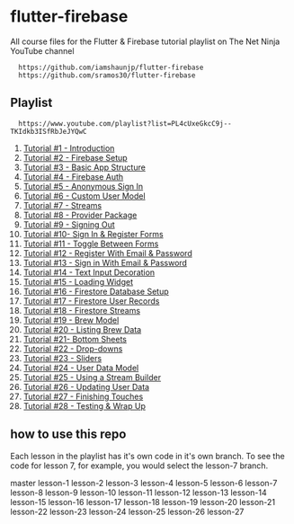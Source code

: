 # flutter-firebase

All course files for the Flutter &amp; Firebase tutorial playlist on The Net Ninja YouTube channel

      https://github.com/iamshaunjp/flutter-firebase
      https://github.com/sramos30/flutter-firebase

## Playlist

      https://www.youtube.com/playlist?list=PL4cUxeGkcC9j--TKIdkb3ISfRbJeJYQwC

1. [Tutorial #1 - Introduction](https://youtu.be/sfA3NWDBPZ4)
2. [Tutorial #2 - Firebase Setup](https://youtu.be/Wa0rdbb53I8)
3. [Tutorial #3 - Basic App Structure](https://youtu.be/z05m8nlPRxk)
4. [Tutorial #4 - Firebase Auth](https://youtu.be/mZYuuGAIwe4)
5. [Tutorial #5 - Anonymous Sign In](https://youtu.be/LBJoY4VjECo)
6. [Tutorial #6 - Custom User Model](https://youtu.be/PS0b2gJ04Bs)
7. [Tutorial #7 - Streams](https://youtu.be/LkpPEYuqbIY)
8. [Tutorial #8 - Provider Package](https://youtu.be/j_SJ7XmT2MM)
9. [Tutorial #9 - Signing Out](https://youtu.be/v3sY3RWciNw)
10. [Tutorial #10- Sign In & Register Forms](https://youtu.be/_SHssHJJhAI)
11. [Tutorial #11 - Toggle Between Forms](https://youtu.be/E-DRnRUXcBY)
12. [Tutorial #12 - Register With Email & Password](https://youtu.be/jl5E0UfAGVs)
13. [Tutorial #13 - Sign in With Email & Password](https://youtu.be/Jy82t4IKJSQ)
14. [Tutorial #14 - Text Input Decoration](https://youtu.be/sCPS5_ZpJe0)
15. [Tutorial #15 - Loading Widget](https://youtu.be/Vr_ahm78h_g)
16. [Tutorial #16 - Firestore Database Setup](https://youtu.be/mtNA1neFNVo)
17. [Tutorial #17 - Firestore User Records](https://youtu.be/EA7973HI93E)
18. [Tutorial #18 - Firestore Streams](https://youtu.be/10PcEkQsF9Y)
19. [Tutorial #19 - Brew Model](https://youtu.be/ggYTQn4WVuw)
20. [Tutorial #20 - Listing Brew Data](https://youtu.be/TKM6_MTNGsI)
21. [Tutorial #21- Bottom Sheets](https://youtu.be/4QpzUDc-c7A)
22. [Tutorial #22 - Drop-downs](https://youtu.be/hyJ82FH3D5U)
23. [Tutorial #23 - Sliders](https://youtu.be/9gWYe8xCD5I)
24. [Tutorial #24 - User Data Model](https://youtu.be/eelKWYwUm5w)
25. [Tutorial #25 - Using a Stream Builder](https://youtu.be/PT3v28eyOqg)
26. [Tutorial #26 - Updating User Data](https://youtu.be/7q22Ydtzoeg)
27. [Tutorial #27 - Finishing Touches](https://youtu.be/9U1OS_ZNJ5M)
28. [Tutorial #28 - Testing & Wrap Up](https://youtu.be/VgvhVRQ_6lQ)


## how to use this repo

Each lesson in the playlist has it's own code in it's own branch. To see the code for lesson 7, for example, you would select the lesson-7 branch.

  master
  lesson-1
  lesson-2
  lesson-3
  lesson-4
  lesson-5
  lesson-6
  lesson-7
  lesson-8
  lesson-9
  lesson-10
  lesson-11
  lesson-12
  lesson-13
  lesson-14
  lesson-15
  lesson-16
  lesson-17
  lesson-18
  lesson-19
  lesson-20
  lesson-21
  lesson-22
  lesson-23
  lesson-24
  lesson-25
  lesson-26
  lesson-27
